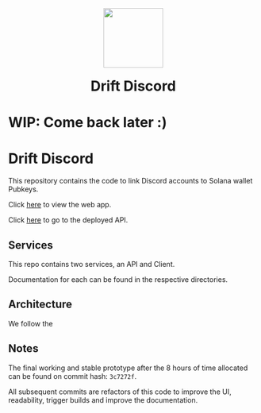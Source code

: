 <div align="center">
  <img height="120x" src="https://uploads-ssl.webflow.com/611580035ad59b20437eb024/616f97a42f5637c4517d0193_Logo%20(1)%20(1).png" />

  <h1 style="margin-top:20px;">Drift Discord</h1>
</div>

# WIP: Come back later :) 

# Drift Discord

This repository contains the code to link Discord accounts to Solana wallet Pubkeys. 

Click [here](https://client-4fpiw4senq-ue.a.run.app) to view the web app.

Click [here]() to go to the deployed API.

## Services

This repo contains two services, an API and Client.

Documentation for each can be found in the respective directories. 


## Architecture

We follow the 


## Notes

The final working and stable prototype after the 8 hours of time allocated can be found on commit hash: `3c7272f`. 

All subsequent commits are refactors of this code to improve the UI, readability, trigger builds and improve the documentation. 